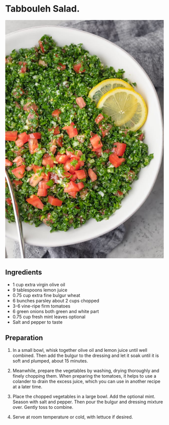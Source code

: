 # Tabbouleh Salad.

![Tabbouleh](../../img/Tabbouleh-Salad.jpeg)

## Ingredients
- 1 cup extra virgin olive oil
- 9 tablespoons lemon juice
- 0.75 cup extra fine bulgur wheat
- 6 bunches parsley about 2 cups chopped
- 3-6 vine-ripe firm tomatoes
- 6 green onions both green and white part
- 0.75 cup fresh mint leaves optional
- Salt and pepper to taste


## Preparation

1. In a small bowl, whisk together olive oil and lemon juice until well combined. Then add the bulgur to the dressing and let it soak until it is soft and plumped, about 15 minutes.

2. Meanwhile, prepare the vegetables by washing, drying thoroughly and finely chopping them. When preparing the tomatoes, it helps to use a colander to drain the excess juice, which you can use in another recipe at a later time.

3. Place the chopped vegetables in a large bowl. Add the optional mint. Season with salt and pepper. Then pour the bulgur and dressing mixture over. Gently toss to combine.

4. Serve at room temperature or cold, with lettuce if desired.
